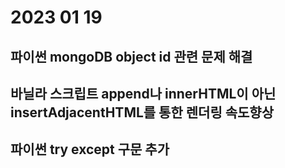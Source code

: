# 2023 01 19

## 파이썬 mongoDB object id 관련 문제 해결

## 바닐라 스크립트 append나 innerHTML이 아닌 insertAdjacentHTML를 통한 렌더링 속도향상

## 파이썬 try except 구문 추가
